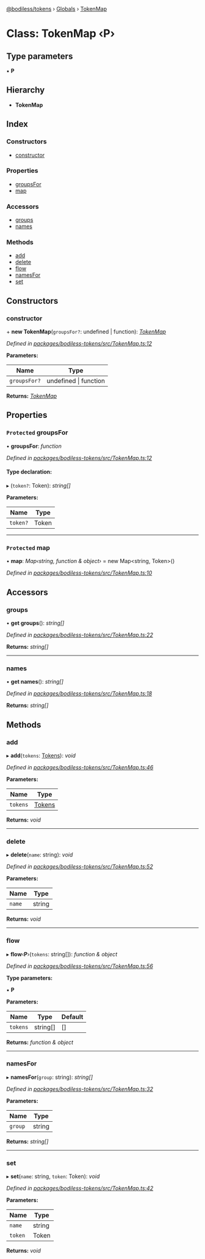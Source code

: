 [@bodiless/tokens](../README.md) › [Globals](../globals.md) › [TokenMap](tokenmap.md)

# Class: TokenMap ‹**P**›

## Type parameters

▪ **P**

## Hierarchy

* **TokenMap**

## Index

### Constructors

* [constructor](tokenmap.md#constructor)

### Properties

* [groupsFor](tokenmap.md#protected-groupsfor)
* [map](tokenmap.md#protected-map)

### Accessors

* [groups](tokenmap.md#groups)
* [names](tokenmap.md#names)

### Methods

* [add](tokenmap.md#add)
* [delete](tokenmap.md#delete)
* [flow](tokenmap.md#flow)
* [namesFor](tokenmap.md#namesfor)
* [set](tokenmap.md#set)

## Constructors

###  constructor

\+ **new TokenMap**(`groupsFor?`: undefined | function): *[TokenMap](tokenmap.md)*

*Defined in [packages/bodiless-tokens/src/TokenMap.ts:12](https://github.com/johnsonandjohnson/Bodiless-JS/blob/93d83cce/packages/bodiless-tokens/src/TokenMap.ts#L12)*

**Parameters:**

Name | Type |
------ | ------ |
`groupsFor?` | undefined &#124; function |

**Returns:** *[TokenMap](tokenmap.md)*

## Properties

### `Protected` groupsFor

• **groupsFor**: *function*

*Defined in [packages/bodiless-tokens/src/TokenMap.ts:12](https://github.com/johnsonandjohnson/Bodiless-JS/blob/93d83cce/packages/bodiless-tokens/src/TokenMap.ts#L12)*

#### Type declaration:

▸ (`token?`: Token): *string[]*

**Parameters:**

Name | Type |
------ | ------ |
`token?` | Token |

___

### `Protected` map

• **map**: *Map‹string, function & object›* = new Map<string, Token>()

*Defined in [packages/bodiless-tokens/src/TokenMap.ts:10](https://github.com/johnsonandjohnson/Bodiless-JS/blob/93d83cce/packages/bodiless-tokens/src/TokenMap.ts#L10)*

## Accessors

###  groups

• **get groups**(): *string[]*

*Defined in [packages/bodiless-tokens/src/TokenMap.ts:22](https://github.com/johnsonandjohnson/Bodiless-JS/blob/93d83cce/packages/bodiless-tokens/src/TokenMap.ts#L22)*

**Returns:** *string[]*

___

###  names

• **get names**(): *string[]*

*Defined in [packages/bodiless-tokens/src/TokenMap.ts:18](https://github.com/johnsonandjohnson/Bodiless-JS/blob/93d83cce/packages/bodiless-tokens/src/TokenMap.ts#L18)*

**Returns:** *string[]*

## Methods

###  add

▸ **add**(`tokens`: [Tokens](../globals.md#tokens)): *void*

*Defined in [packages/bodiless-tokens/src/TokenMap.ts:46](https://github.com/johnsonandjohnson/Bodiless-JS/blob/93d83cce/packages/bodiless-tokens/src/TokenMap.ts#L46)*

**Parameters:**

Name | Type |
------ | ------ |
`tokens` | [Tokens](../globals.md#tokens) |

**Returns:** *void*

___

###  delete

▸ **delete**(`name`: string): *void*

*Defined in [packages/bodiless-tokens/src/TokenMap.ts:52](https://github.com/johnsonandjohnson/Bodiless-JS/blob/93d83cce/packages/bodiless-tokens/src/TokenMap.ts#L52)*

**Parameters:**

Name | Type |
------ | ------ |
`name` | string |

**Returns:** *void*

___

###  flow

▸ **flow**‹**P**›(`tokens`: string[]): *function & object*

*Defined in [packages/bodiless-tokens/src/TokenMap.ts:56](https://github.com/johnsonandjohnson/Bodiless-JS/blob/93d83cce/packages/bodiless-tokens/src/TokenMap.ts#L56)*

**Type parameters:**

▪ **P**

**Parameters:**

Name | Type | Default |
------ | ------ | ------ |
`tokens` | string[] | [] |

**Returns:** *function & object*

___

###  namesFor

▸ **namesFor**(`group`: string): *string[]*

*Defined in [packages/bodiless-tokens/src/TokenMap.ts:32](https://github.com/johnsonandjohnson/Bodiless-JS/blob/93d83cce/packages/bodiless-tokens/src/TokenMap.ts#L32)*

**Parameters:**

Name | Type |
------ | ------ |
`group` | string |

**Returns:** *string[]*

___

###  set

▸ **set**(`name`: string, `token`: Token): *void*

*Defined in [packages/bodiless-tokens/src/TokenMap.ts:42](https://github.com/johnsonandjohnson/Bodiless-JS/blob/93d83cce/packages/bodiless-tokens/src/TokenMap.ts#L42)*

**Parameters:**

Name | Type |
------ | ------ |
`name` | string |
`token` | Token |

**Returns:** *void*
